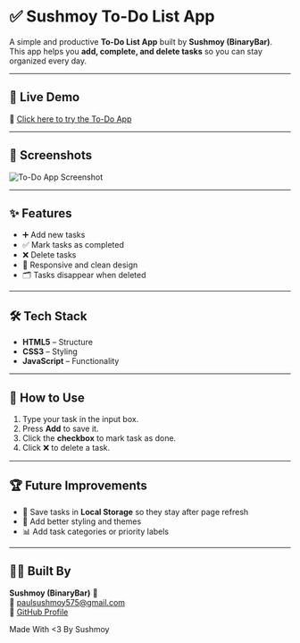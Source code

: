 # ✅ Sushmoy To-Do List App

A simple and productive **To-Do List App** built by **Sushmoy (BinaryBar)**.  
This app helps you **add, complete, and delete tasks** so you can stay organized every day.

---

## 🚀 Live Demo  
🔗 [Click here to try the To-Do App]()

---

## 📸 Screenshots  

![To-Do App Screenshot](assets/todo-screenshot.png)

---

## ✨ Features  

- ➕ Add new tasks  
- ✅ Mark tasks as completed  
- ❌ Delete tasks  
- 📱 Responsive and clean design  
- 🗂️ Tasks disappear when deleted

---

## 🛠️ Tech Stack  

- **HTML5** – Structure  
- **CSS3** – Styling  
- **JavaScript** – Functionality  

---

## 📌 How to Use  

1. Type your task in the input box.  
2. Press **Add** to save it.  
3. Click the **checkbox** to mark task as done.  
4. Click ❌ to delete a task.  

---

## 🏆 Future Improvements  

- 💾 Save tasks in **Local Storage** so they stay after page refresh  
- 🎨 Add better styling and themes  
- 📊 Add task categories or priority labels  

---

## 👨‍💻 Built By  

**Sushmoy (BinaryBar)** 🚀  
📧 [paulsushmoy575@gmail.com](mailto:paulsushmoy575@gmail.com)  
🔗 [GitHub Profile](https://github.com/BinaryBar)

Made With <3 By Sushmoy
